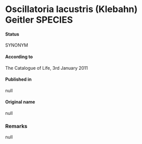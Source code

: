 # Oscillatoria lacustris (Klebahn) Geitler SPECIES

#### Status
SYNONYM

#### According to
The Catalogue of Life, 3rd January 2011

#### Published in
null

#### Original name
null

### Remarks
null